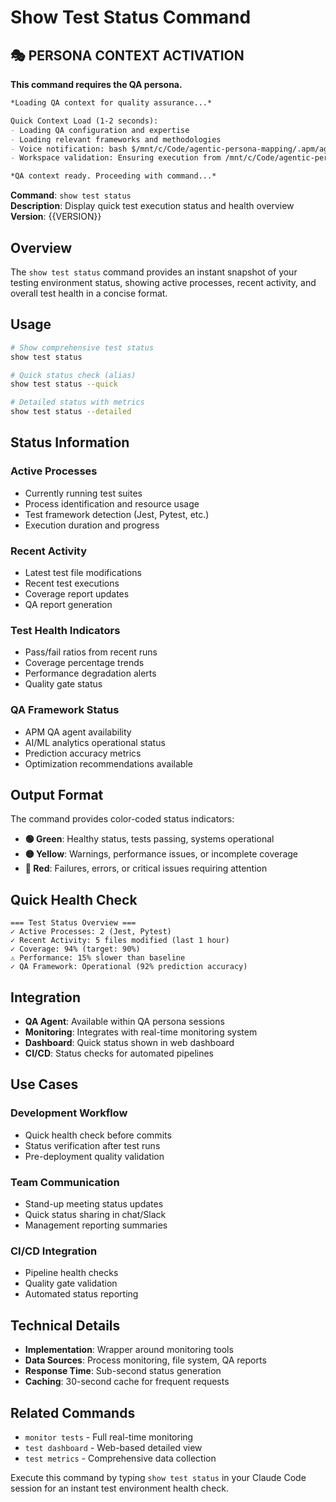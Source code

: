 # Show Test Status Command

## 🎭 PERSONA CONTEXT ACTIVATION

**This command requires the QA persona.**

```markdown
*Loading QA context for quality assurance...*

Quick Context Load (1-2 seconds):
- Loading QA configuration and expertise
- Loading relevant frameworks and methodologies
- Voice notification: bash $/mnt/c/Code/agentic-persona-mapping/.apm/agents/voice/speakQA.sh "QA context loaded for quality assurance"
- Workspace validation: Ensuring execution from /mnt/c/Code/agentic-persona-mapping

*QA context ready. Proceeding with command...*
```


**Command**: `show test status`  
**Description**: Display quick test execution status and health overview  
**Version**: {{VERSION}}

## Overview

The `show test status` command provides an instant snapshot of your testing environment status, showing active processes, recent activity, and overall test health in a concise format.

## Usage

```bash
# Show comprehensive test status
show test status

# Quick status check (alias)
show test status --quick

# Detailed status with metrics
show test status --detailed
```

## Status Information

### Active Processes
- Currently running test suites
- Process identification and resource usage
- Test framework detection (Jest, Pytest, etc.)
- Execution duration and progress

### Recent Activity
- Latest test file modifications
- Recent test executions
- Coverage report updates
- QA report generation

### Test Health Indicators
- Pass/fail ratios from recent runs
- Coverage percentage trends
- Performance degradation alerts
- Quality gate status

### QA Framework Status
- APM QA agent availability
- AI/ML analytics operational status
- Prediction accuracy metrics
- Optimization recommendations available

## Output Format

The command provides color-coded status indicators:

- **🟢 Green**: Healthy status, tests passing, systems operational
- **🟡 Yellow**: Warnings, performance issues, or incomplete coverage  
- **🔴 Red**: Failures, errors, or critical issues requiring attention

## Quick Health Check

```
=== Test Status Overview ===
✓ Active Processes: 2 (Jest, Pytest)
✓ Recent Activity: 5 files modified (last 1 hour)
✓ Coverage: 94% (target: 90%)
⚠ Performance: 15% slower than baseline
✓ QA Framework: Operational (92% prediction accuracy)
```

## Integration

- **QA Agent**: Available within QA persona sessions
- **Monitoring**: Integrates with real-time monitoring system
- **Dashboard**: Quick status shown in web dashboard
- **CI/CD**: Status checks for automated pipelines

## Use Cases

### Development Workflow
- Quick health check before commits
- Status verification after test runs
- Pre-deployment quality validation

### Team Communication
- Stand-up meeting status updates
- Quick status sharing in chat/Slack
- Management reporting summaries

### CI/CD Integration
- Pipeline health checks
- Quality gate validation
- Automated status reporting

## Technical Details

- **Implementation**: Wrapper around monitoring tools
- **Data Sources**: Process monitoring, file system, QA reports
- **Response Time**: Sub-second status generation
- **Caching**: 30-second cache for frequent requests

## Related Commands

- `monitor tests` - Full real-time monitoring
- `test dashboard` - Web-based detailed view
- `test metrics` - Comprehensive data collection

Execute this command by typing `show test status` in your Claude Code session for an instant test environment health check.